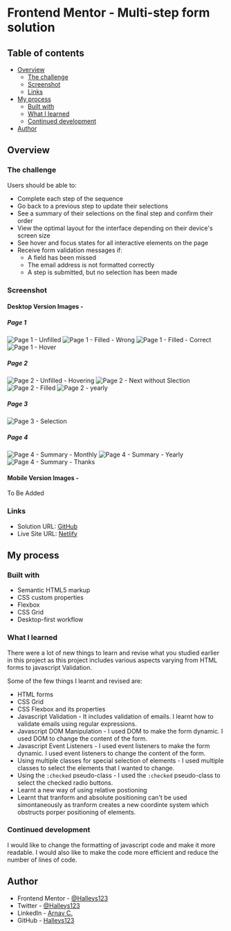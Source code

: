 # Frontend Mentor - Multi-step form solution

## Table of contents

- [Overview](#overview)
  - [The challenge](#the-challenge)
  - [Screenshot](#screenshot)
  - [Links](#links)
- [My process](#my-process)
  - [Built with](#built-with)
  - [What I learned](#what-i-learned)
  - [Continued development](#continued-development)
- [Author](#author)

## Overview

### The challenge

Users should be able to:

- Complete each step of the sequence
- Go back to a previous step to update their selections
- See a summary of their selections on the final step and confirm their order
- View the optimal layout for the interface depending on their device's screen size
- See hover and focus states for all interactive elements on the page
- Receive form validation messages if:
  - A field has been missed
  - The email address is not formatted correctly
  - A step is submitted, but no selection has been made

### Screenshot

#### Desktop Version Images -

##### Page 1

![Page 1 - Unfilled](./screenshots/Desktop%20Page%201%20-%20Unfilled.png)
![Page 1 - Filled - Wrong](./screenshots/Desktop%20-%20Step%201%20-%20Wrong%20Filled.png)
![Page 1 - Filled - Correct](./screenshots/Desktop%20-%20Step%201%20-%20Right%20Filling.png)
![Page 1 - Hover](./screenshots/Desktop%20-%20Step%201%20-%20Next%20Step%20Hover.png)

##### Page 2

![Page 2 - Unfilled - Hovering](./screenshots/Desktop%20-%20Step%202%20-%20Mouse%20Hover%20Over%20Icon.png)
![Page 2 - Next without Slection](./screenshots/Desktop%20-%20Step%202%20-%20Click%20next%20without%20selecting%20any%20option.png)
![Page 2 - Filled](./screenshots/Desktop%20-%20Step%202%20-%20Selecting%20One%20option.png)
![Page 2 - yearly](./screenshots/Desktop%20-%20Step%202%20-%20Yearly.png)

##### Page 3

![Page 3 - Selection](./screenshots/Desktop%20-%20Step%203%20-%20Selection.png)

##### Page 4

![Page 4 - Summary - Monthly](./screenshots/Desktop%20-%20Step%204%20-%20Finalizing%20-%20Monthly.png)
![Page 4 - Summary - Yearly](./screenshots/Desktop%20-%20Step%204%20-%20Finalizing%20-%20Yearly.png)
![Page 4 - Summary - Thanks](./screenshots/Desktop%20-%20Step%204%20-%20Thanks.png)

#### Mobile Version Images -

To Be Added

### Links

- Solution URL: [GitHub](https://github.com/Halleys123/multi-step-form-main-frontendmentor)
- Live Site URL: [Netlify](https://thunderous-dusk-7b33e4.netlify.app/)

## My process

### Built with

- Semantic HTML5 markup
- CSS custom properties
- Flexbox
- CSS Grid
- Desktop-first workflow

### What I learned

There were a lot of new things to learn and revise what you studied earlier in this project as this project includes various aspects varying from HTML forms to javascript Validation.

Some of the few things I learnt and revised are:

- HTML forms
- CSS Grid
- CSS Flexbox and its properties
- Javascript Validation - It includes validation of emails. I learnt how to validate emails using regular expressions.
- Javascript DOM Manipulation - I used DOM to make the form dynamic. I used DOM to change the content of the form.
- Javascript Event Listeners - I used event listeners to make the form dynamic. I used event listeners to change the content of the form.
- Using multiple classes for special selection of elements - I used multiple classes to select the elements that I wanted to change.
- Using the `:checked` pseudo-class - I used the `:checked` pseudo-class to select the checked radio buttons.
- Learnt a new way of using relative postioning
- Learnt that tranform and absolute positioning can't be used simontaneously as tranform creates a new coordinte system which obstructs porper positioning of elements.

### Continued development

I would like to change the formatting of javascript code and make it more readable. I would also like to make the code more efficient and reduce the number of lines of code.

## Author

- Frontend Mentor - [@Halleys123](https://www.frontendmentor.io/profile/Halleys123)
- Twitter - [@Halleys123](https://twitter.com/ArnavChhabra3)
- LinkedIn - [Arnav C.](https://www.linkedin.com/in/arnav-c-51072316b/)
- GitHub - [Halleys123](https://github.com/Halleys123)
